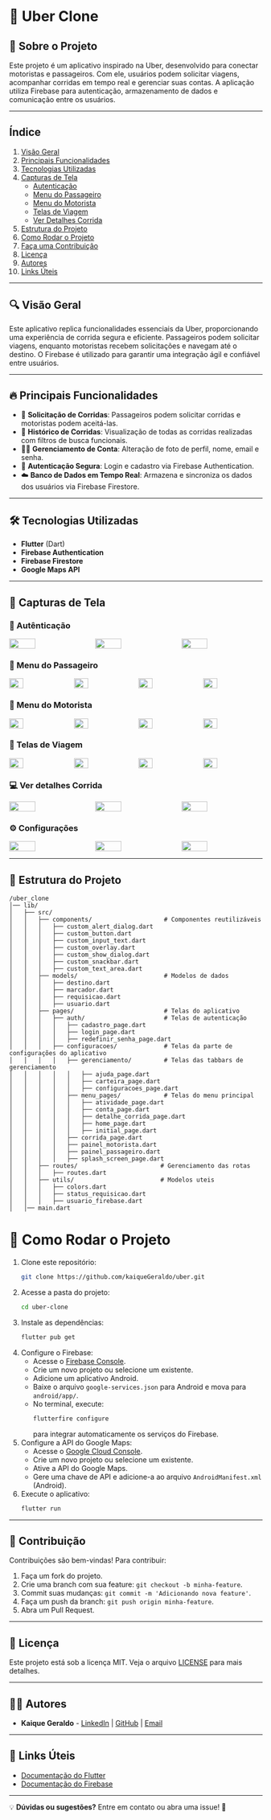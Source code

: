 # 🚖 Uber Clone

## 📌 Sobre o Projeto
Este projeto é um aplicativo inspirado na Uber, desenvolvido para conectar motoristas e passageiros. Com ele, usuários podem solicitar viagens, acompanhar corridas em tempo real e gerenciar suas contas. A aplicação utiliza Firebase para autenticação, armazenamento de dados e comunicação entre os usuários.

---

## Índice
1. [Visão Geral](#-visão-geral)
2. [Principais Funcionalidades](#-principais-funcionalidades)
3. [Tecnologias Utilizadas](#-tecnologias-utilizadas)
4. [Capturas de Tela](#-capturas-de-tela)
   - [Autenticação](#-autênticação)
   - [Menu do Passageiro](#-menu-do-passageiro)
   - [Menu do Motorista](#-menu-do-motorista)
   - [Telas de Viagem](#-telas-de-viagem)
   - [Ver Detalhes Corrida](#-ver-detalhes-corrida)
5. [Estrutura do Projeto](#-estrutura-do-projeto)
6. [Como Rodar o Projeto](#-como-rodar-o-projeto)
7. [Faça uma Contribuição](#-contribuição)
8. [Licença](#-licença)
9. [Autores](#-autores)
10. [Links Úteis](#-links-úteis)

---

## 🔍 Visão Geral
Este aplicativo replica funcionalidades essenciais da Uber, proporcionando uma experiência de corrida segura e eficiente. Passageiros podem solicitar viagens, enquanto motoristas recebem solicitações e navegam até o destino. O Firebase é utilizado para garantir uma integração ágil e confiável entre usuários.

---

## 🔥 Principais Funcionalidades
- 📍 **Solicitação de Corridas**: Passageiros podem solicitar corridas e motoristas podem aceitá-las.
- 📜 **Histórico de Corridas**: Visualização de todas as corridas realizadas com filtros de busca funcionais.
- 🧑‍💼 **Gerenciamento de Conta**: Alteração de foto de perfil, nome, email e senha.
- 🔐 **Autenticação Segura**: Login e cadastro via Firebase Authentication.
- ☁️ **Banco de Dados em Tempo Real**: Armazena e sincroniza os dados dos usuários via Firebase Firestore.

---

## 🛠 Tecnologias Utilizadas
- **Flutter** (Dart)
- **Firebase Authentication**
- **Firebase Firestore**
- **Google Maps API**

---

## 📸 Capturas de Tela
### 📱 Autênticação
<div style="display: flex; gap: 10px;">
  <img src="https://github.com/user-attachments/assets/a52f811b-0a33-4d33-83f4-787058347da5" style="width: 32%;"/>
  <img src="https://github.com/user-attachments/assets/f0227edc-ecbe-4d07-8177-f9c40fce8c01" style="width: 32%;"/>
  <img src="https://github.com/user-attachments/assets/ec94867e-8449-436d-8aa0-b59636124c94" style="width: 32%;"/>
</div>

### 🚖 Menu do Passageiro
<div style="display: flex; gap: 10px;">
  <img src="https://github.com/user-attachments/assets/412a46e4-00c0-4234-ad26-5813a15d05a7" style="width: 24%;"/>
  <img src="https://github.com/user-attachments/assets/4d6a37d5-b20d-4835-8cb7-ab49016d71ae" style="width: 24%;"/>
  <img src="https://github.com/user-attachments/assets/85024dc0-3dbb-4f8f-b490-24624907dc31" style="width: 24%;"/>
  <img src="https://github.com/user-attachments/assets/6120c09a-26e0-4ef4-9c45-7e457a4ec533" style="width: 24%;"/>
</div>

### 🚗 Menu do Motorista
<div style="display: flex; gap: 10px;">
  <img src="https://github.com/user-attachments/assets/715315c1-2d2a-4fd3-9249-859a4b0dcd63" style="width: 24%;"/>
  <img src="https://github.com/user-attachments/assets/f9294328-98c6-49e3-8c82-500f40ebac51" style="width: 24%;"/>
  <img src="https://github.com/user-attachments/assets/880b46c6-eebf-4522-bace-95e5a6bb2a90" style="width: 24%;"/>
  <img src="https://github.com/user-attachments/assets/8fe9c736-7de1-4145-8dd3-40506e819952" style="width: 24%;"/>
</div>

### 🧳 Telas de Viagem
<div style="display: flex; gap: 10px;">
  <img src="https://github.com/user-attachments/assets/45468dd5-e1b1-4566-b9b8-04320468ae4d" style="width: 24%;"/>
  <img src="https://github.com/user-attachments/assets/d87d8f70-ecf8-44c6-9633-5e720eba6f74" style="width: 24%;"/>
  <img src="https://github.com/user-attachments/assets/7b1f4e7a-5b81-4250-abb5-ea1598d47828" style="width: 24%;"/>
  <img src="https://github.com/user-attachments/assets/1a5d7196-7598-4a7a-af9a-9e63b5acc389" style="width: 24%;"/>
</div>

### 💻 Ver detalhes Corrida
<div style="display: flex; gap: 10px;">
  <img src="https://github.com/user-attachments/assets/5bdd7594-5333-42a3-bab5-817cbc2f4749" style="width: 32%;"/>
  <img src="https://github.com/user-attachments/assets/95465fe4-b044-4cf5-a442-dd65e07e69c7" style="width: 32%;"/>
  <img src="https://github.com/user-attachments/assets/f50e1e1a-e875-4fdf-ab8c-cccb62f80a87" style="width: 32%;"/>
</div>

### ⚙️ Configurações
<div style="display: flex; gap: 10px;">
  <img src="https://github.com/user-attachments/assets/374989e7-05db-41bb-a5ae-bef122882681" style="width: 32%;"/>
  <img src="https://github.com/user-attachments/assets/3370531c-71a7-4d5d-bfcf-5364f71e0ff7" style="width: 32%;"/>
  <img src="https://github.com/user-attachments/assets/3e45cc4d-7276-491c-8d6f-9309d43cdd90" style="width: 32%;"/>
</div>

---

## 📂 Estrutura do Projeto
```
/uber_clone
│── lib/
│   ├── src/
│   │   ├── components/                    # Componentes reutilizáveis
│   │   │   ├── custom_alert_dialog.dart
│   │   │   ├── custom_button.dart
│   │   │   ├── custom_input_text.dart
│   │   │   ├── custom_overlay.dart
│   │   │   ├── custom_show_dialog.dart
│   │   │   ├── custom_snackbar.dart
│   │   │   ├── custom_text_area.dart
│   │   ├── models/                        # Modelos de dados
│   │   │   ├── destino.dart
│   │   │   ├── marcador.dart
│   │   │   ├── requisicao.dart
│   │   │   ├── usuario.dart
│   │   ├── pages/                         # Telas do aplicativo
│   │   │   ├── auth/                      # Telas de autenticação
│   │   │   │   ├── cadastro_page.dart
│   │   │   │   ├── login_page.dart
│   │   │   │   ├── redefinir_senha_page.dart
│   │   │   ├── configuracoes/             # Telas da parte de configurações do aplicativo
│   │   │   │   ├── gerenciamento/         # Telas das tabbars de gerenciamento
│   │   │   │   │   ├── ajuda_page.dart
│   │   │   │   │   ├── carteira_page.dart
│   │   │   │   │   ├── configuracoes_page.dart
│   │   │   │   ├── menu_pages/            # Telas do menu principal
│   │   │   │   │   ├── atividade_page.dart
│   │   │   │   │   ├── conta_page.dart
│   │   │   │   │   ├── detalhe_corrida_page.dart
│   │   │   │   │   ├── home_page.dart
│   │   │   │   │   ├── initial_page.dart
│   │   │   │   ├── corrida_page.dart
│   │   │   │   ├── painel_motorista.dart
│   │   │   │   ├── painel_passageiro.dart
│   │   │   │   ├── splash_screen_page.dart
│   │   ├── routes/                       # Gerenciamento das rotas
│   │   │   ├── routes.dart
│   │   ├── utils/                        # Modelos uteis
│   │   │   ├── colors.dart
│   │   │   ├── status_requisicao.dart
│   │   │   ├── usuario_firebase.dart
│   │── main.dart

```

# 🚀 Como Rodar o Projeto
1. Clone este repositório:
   ```sh
   git clone https://github.com/kaiqueGeraldo/uber.git
   ```
2. Acesse a pasta do projeto:
   ```sh
   cd uber-clone
   ```
3. Instale as dependências:
   ```sh
   flutter pub get
   ```
4. Configure o Firebase:
   - Acesse o [Firebase Console](https://console.firebase.google.com/).
   - Crie um novo projeto ou selecione um existente.
   - Adicione um aplicativo Android.
   - Baixe o arquivo `google-services.json` para Android e mova para `android/app/`.
   - No terminal, execute:
     ```sh
     flutterfire configure
     ```
     para integrar automaticamente os serviços do Firebase.
5. Configure a API do Google Maps:
   - Acesse o [Google Cloud Console](https://console.cloud.google.com/).
   - Crie um novo projeto ou selecione um existente.
   - Ative a API do Google Maps.
   - Gere uma chave de API e adicione-a ao arquivo `AndroidManifest.xml` (Android).
6. Execute o aplicativo:
   ```sh
   flutter run
   ```

---

## 📌 Contribuição
Contribuições são bem-vindas! Para contribuir:
1. Faça um fork do projeto.
2. Crie uma branch com sua feature: `git checkout -b minha-feature`.
3. Commit suas mudanças: `git commit -m 'Adicionando nova feature'`.
4. Faça um push da branch: `git push origin minha-feature`.
5. Abra um Pull Request.

---

## 📄 Licença
Este projeto está sob a licença MIT. Veja o arquivo [LICENSE](LICENSE) para mais detalhes.

---

## 🧑🏽 Autores
- **Kaique Geraldo** - [LinkedIn](https://www.linkedin.com/in/kaique-geraldo) | [GitHub](https://github.com/kaiqueGeraldo) | [Email](mailto:kaiique2404@gmail.com)

---

## 🔗 Links Úteis
- [Documentação do Flutter](https://flutter.dev/docs)
- [Documentação do Firebase](https://firebase.google.com/docs?hl=pt-br)

---

💡 **Dúvidas ou sugestões?** Entre em contato ou abra uma issue! 🚀
